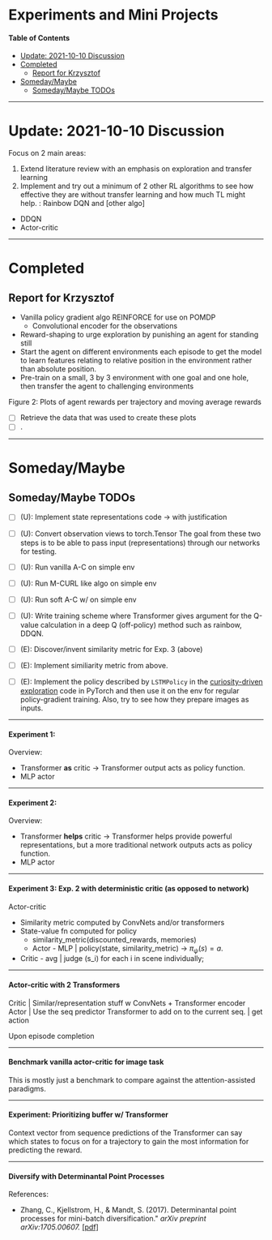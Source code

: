 # Experiments and Mini Projects <!-- omit in toc -->

#### Table of Contents <!-- omit in toc -->

- [Update: 2021-10-10 Discussion](#update-2021-10-10-discussion)
- [Completed](#completed)
  - [Report for Krzysztof](#report-for-krzysztof)
- [Someday/Maybe](#somedaymaybe)
  - [Someday/Maybe TODOs](#somedaymaybe-todos)

---

# Update: 2021-10-10 Discussion

Focus on 2 main areas:

1. Extend literature review with an emphasis on exploration and transfer learning
2. Implement and try out a minimum of 2 other RL algorithms to see how effective they are without transfer learning and how much TL might help. : Rainbow DQN and [other algo]
  - DDQN
  - Actor-critic

---

# Completed

## Report for Krzysztof

- Vanilla policy gradient algo REINFORCE for use on POMDP
  - Convolutional encoder for the observations
- Reward-shaping to urge exploration by punishing an agent for standing still
- Start the agent on different environments each episode to get the model to learn features relating to relative position in the environment rather than absolute position.
- Pre-train on a small, 3 by 3 environment with one goal and one hole, then transfer the agent to challenging environments

Figure 2: Plots of agent rewards per trajectory and moving average rewards
- [ ] Retrieve the data that was used to create these plots
- [ ] .

---

# Someday/Maybe

## Someday/Maybe TODOs

- [ ] (U): Implement state representations code -> with justification
- [ ] (U): Convert observation views to torch.Tensor
The goal from these two steps is to be able to pass input (representations) through our networks for testing. 
- [ ] (U): Run vanilla A-C on simple env 
- [ ] (U): Run M-CURL like  algo on simple env
- [ ] (U): Run soft A-C w/ on simple env
- [ ] (U): Write training scheme where Transformer gives argument for the Q-value calculation in a deep Q (off-policy) method such as rainbow, DDQN.

- [ ] (E): Discover/invent similarity metric for Exp. 3 (above)
- [ ] (E): Implement similiarity metric from above.
- [ ] (E): Implement the policy described by `LSTMPolicy` in the [curiosity-driven exploration](https://github.com/pathak22/noreward-rl/blob/master/src/model.py)  code in PyTorch and then use it on the env for regular policy-gradient training. Also, try to see how they prepare images as inputs. 


---

#### Experiment 1:  

Overview:
- Transformer **as** critic -> Transformer output acts as policy function.
- MLP actor

---

#### Experiment 2: 

Overview: 
- Transformer **helps** critic -> Transformer helps provide powerful representations, but a more traditional network outputs acts as policy function. 
- MLP actor 

---

#### Experiment 3:  Exp. 2 with deterministic critic (as opposed to network)

Actor-critic 
- Similarity metric computed by ConvNets and/or transformers
- State-value fn computed for policy
  - similarity_metric(discounted_rewards, memories)
  - Actor - MLP |  policy(state, similarity_metric) ->   $\pi_\psi(s) = a$.
- Critic - avg | judge (s_i) for each i in scene individually;

---

#### Actor-critic with 2 Transformers

Critic | Similar/representation stuff  w ConvNets + Transformer encoder
Actor | Use the seq predictor Transformer to add on to the current seq. | get action

Upon episode completion 

---

#### Benchmark vanilla actor-critic for image task

This is mostly just a benchmark to compare against the attention-assisted paradigms. 

---

#### Experiment: Prioritizing buffer w/ Transformer

Context vector from sequence predictions of the Transformer can say which states to focus on for a trajectory to gain the most information for predicting the reward.  

---

#### Diversify with Determinantal Point Processes



References:
- Zhang, C., Kjellstrom, H., & Mandt, S. (2017). Determinantal point processes for mini-batch diversification." *arXiv preprint arXiv:1705.00607.* [[pdf]](https://arxiv.org/pdf/1705.00607.pdf)
